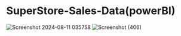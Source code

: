 # SuperStore-Sales-Data(powerBI)
 
![Screenshot 2024-08-11 035758](https://github.com/user-attachments/assets/ccb7ec47-068e-4662-b942-73884e4d5eeb)
![Screenshot (406)](https://github.com/user-attachments/assets/82979f5a-c57b-4389-885c-d32602187d87)
